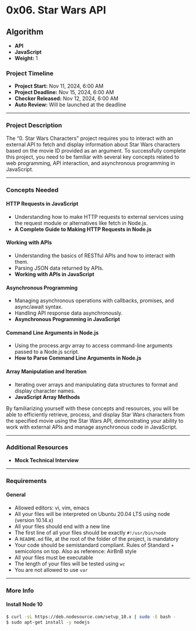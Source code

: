 # 0x06. Star Wars API

## Algorithm
- **API** 
- **JavaScript** 
- **Weight:** 1

### Project Timeline
- **Project Start:** Nov 11, 2024, 6:00 AM
- **Project Deadline:** Nov 15, 2024, 6:00 AM
- **Checker Released:** Nov 12, 2024, 6:00 AM
- **Auto Review:** Will be launched at the deadline

---

### Project Description
The “0. Star Wars Characters” project requires you to interact with an external API to fetch and display information about Star Wars characters based on the movie ID provided as an argument. To successfully complete this project, you need to be familiar with several key concepts related to web programming, API interaction, and asynchronous programming in JavaScript.

---

### Concepts Needed

#### HTTP Requests in JavaScript
- Understanding how to make HTTP requests to external services using the request module or alternatives like fetch in Node.js.
- **A Complete Guide to Making HTTP Requests in Node.js**

#### Working with APIs
- Understanding the basics of RESTful APIs and how to interact with them.
- Parsing JSON data returned by APIs.
- **Working with APIs in JavaScript**

#### Asynchronous Programming
- Managing asynchronous operations with callbacks, promises, and async/await syntax.
- Handling API response data asynchronously.
- **Asynchronous Programming in JavaScript**

#### Command Line Arguments in Node.js
- Using the process.argv array to access command-line arguments passed to a Node.js script.
- **How to Parse Command Line Arguments in Node.js**

#### Array Manipulation and Iteration
- Iterating over arrays and manipulating data structures to format and display character names.
- **JavaScript Array Methods**

By familiarizing yourself with these concepts and resources, you will be able to efficiently retrieve, process, and display Star Wars characters from the specified movie using the Star Wars API, demonstrating your ability to work with external APIs and manage asynchronous code in JavaScript.

---

### Additional Resources

- **Mock Technical Interview**

---

### Requirements

#### General
- Allowed editors: vi, vim, emacs
- All your files will be interpreted on Ubuntu 20.04 LTS using node (version 10.14.x)
- All your files should end with a new line
- The first line of all your files should be exactly `#!/usr/bin/node`
- A `README.md` file, at the root of the folder of the project, is mandatory
- Your code should be semistandard compliant. Rules of Standard + semicolons on top. Also as reference: AirBnB style
- All your files must be executable
- The length of your files will be tested using `wc`
- You are not allowed to use `var`

---

### More Info

#### Install Node 10
```bash
$ curl -sL https://deb.nodesource.com/setup_10.x | sudo -E bash -
$ sudo apt-get install -y nodejs
